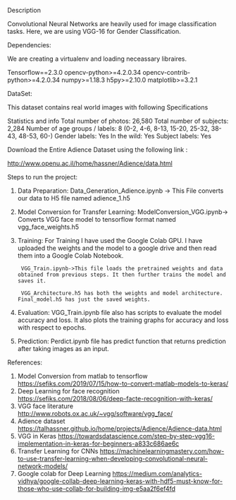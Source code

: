 Description  

Convolutional Neural Networks are heavily used for image classification tasks. 
Here, we are using VGG-16 for Gender Classification.

Dependencies:

We are creating a virtualenv and loading neceassary libraires.

Tensorflow==2.3.0
opencv-python>=4.2.0.34
opencv-contrib-python>=4.2.0.34
numpy>=1.18.3
h5py>=2.10.0
matplotlib>=3.2.1


DataSet:

This dataset contains real world images with following Specifications

Statistics and info
Total number of photos: 26,580
Total number of subjects: 2,284
Number of age groups / labels: 8 (0-2, 4-6, 8-13, 15-20, 25-32, 38-43, 48-53, 60-)
Gender labels: Yes
In the wild: Yes
Subject labels: Yes

Download the Entire Adience Dataset using the following link :

http://www.openu.ac.il/home/hassner/Adience/data.html

Steps to run the project:

1. Data Preparation:
		Data_Generation_Adience.ipynb -> This File converts our data to H5 file named adience_1.h5

2. Model Conversion for Transfer Learning:
		ModelConversion_VGG.ipynb-> Converts VGG face model to tensorflow format named vgg_face_weights.h5 

3. Training:
		For Training I have used the Google Colab GPU. I have uploaded the weights and the model to a google drive and then read them into a Google Colab Notebook.

		VGG_Train.ipynb->This file loads the pretrained weights and data obtained from previous steps. It then further trains the model and saves it.
		
		VGG_Architecture.h5 has both the weights and model architecture. Final_model.h5 has just the saved weights. 

4. Evaluation:
		VGG_Train.ipynb file also has scripts to evaluate the model accuracy and loss. It also plots the training graphs for accuracy and loss with respect to epochs.

5. Prediction:
		Perdict.ipynb file has predict function that returns prediction after taking images as an input.
		
		
References:
1. Model Conversion from matlab to tensorflow https://sefiks.com/2019/07/15/how-to-convert-matlab-models-to-keras/
2. Deep Learning for face recognition https://sefiks.com/2018/08/06/deep-facte-recognition-with-keras/
3. VGG face literature http://www.robots.ox.ac.uk/~vgg/software/vgg_face/
4. Adience dataset https://talhassner.github.io/home/projects/Adience/Adience-data.html
5. VGG in Keras https://towardsdatascience.com/step-by-step-vgg16-implementation-in-keras-for-beginners-a833c686ae6c
6. Transfer Learning for CNNs https://machinelearningmastery.com/how-to-use-transfer-learning-when-developing-convolutional-neural-network-models/	
7. Google colab for Deep Learning https://medium.com/analytics-vidhya/google-collab-deep-learning-keras-with-hdf5-must-know-for-those-who-use-collab-for-building-img-e5aa2f6ef4fd






